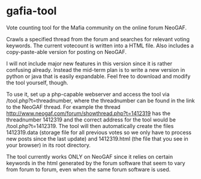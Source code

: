 # gafia-tool
Vote counting tool for the Mafia community on the online forum NeoGAF.

Crawls a specified thread from the forum and searches for relevant voting keywords. The current votecount is written into a HTML file. Also includes a copy-paste-able version for posting on NeoGAF.

I will not include major new features in this version since it is rather confusing already. Instead the mid-term plan is to write a new version in python or java that is easily expandable. Feel free to download and modify the tool yourself, though.

To use it, set up a php-capable webserver and access the tool via /tool.php?t=threadnumber, where the threadnumber can be found in the link to the NeoGAF thread. For example the thread http://www.neogaf.com/forum/showthread.php?t=1412319 has the threadnumber 1412319 and the correct address for the tool would be /tool.php?t=1412319. The tool will then automatically create the files 1412319.data (storage file for all previous votes so we only have to process new posts since the last update) and 1412319.html (the file that you see in your browser) in its root directory.

The tool currently works ONLY on NeoGAF since it relies on certain keywords in the html generated by the forum software that seem to vary from forum to forum, even when the same forum software is used.
